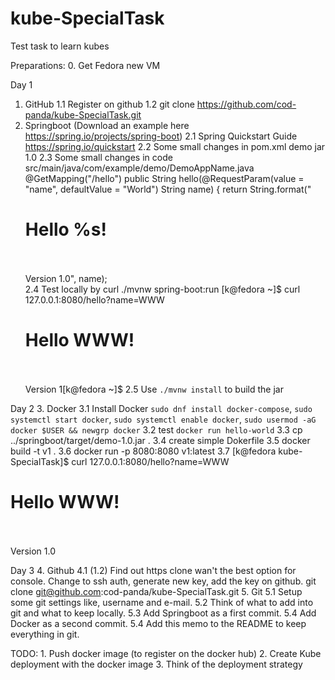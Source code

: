 # kube-SpecialTask
Test task to learn kubes

Preparations:
0. Get Fedora new VM

Day 1 
1. GitHub
	1.1 Register on github
	1.2 git clone https://github.com/cod-panda/kube-SpecialTask.git
2. Springboot (Download an example here https://spring.io/projects/spring-boot)
	2.1 Spring Quickstart Guide https://spring.io/quickstart
	2.2 Some small changes in pom.xml
		<artifactId>demo</artifactId>
		<packaging>jar</packaging>
		<version>1.0</version>
	2.3 Some small changes in code src/main/java/com/example/demo/DemoAppName.java
		@GetMapping("/hello")
        public String hello(@RequestParam(value = "name", defaultValue = "World") String name) {
        return String.format("<h1>Hello %s!</h1> <br><br> Version 1.0", name);	
	2.4 Test locally by curl 
		./mvnw spring-boot:run
		[k@fedora ~]$ curl 127.0.0.1:8080/hello?name=WWW
		<h1>Hello WWW!</h1> <br><br> Version 1[k@fedora ~]$
	2.5 Use `./mvnw install` to build the jar

Day 2 
3. Docker
	3.1 Install Docker `sudo dnf install docker-compose`, `sudo systemctl start docker`, `sudo systemctl enable docker`, `sudo usermod -aG docker $USER && newgrp docker`
	3.2 test `docker run hello-world`
	3.3 cp ../springboot/target/demo-1.0.jar .
	3.4 create simple Dokerfile
	3.5 docker build -t v1 .
	3.6 docker run  -p 8080:8080 v1:latest
	3.7 [k@fedora kube-SpecialTask]$ curl 127.0.0.1:8080/hello?name=WWW
	<h1>Hello WWW!</h1> <br><br> Version 1.0

Day 3 
4. Github
	4.1 (1.2) Find out https clone wan't the best option for console. Change to ssh auth, generate new key, add the key on github.
	git clone git@github.com:cod-panda/kube-SpecialTask.git
5. Git
	5.1 Setup some git settings like, username and e-mail.
	5.2 Think of what to add into git and what to keep locally.
	5.3 Add Springboot as a first commit.
	5.4 Add Docker as a second commit.
	5.4 Add this memo to the README to keep everything in git.

TODO:
	1. Push docker image (to register on the docker hub) 
	2. Create Kube deployment with the docker image
	3. Think of the deployment strategy
